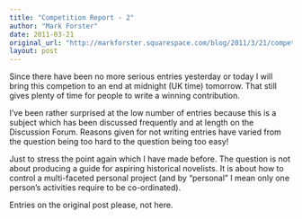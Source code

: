 ```yaml
---
title: "Competition Report - 2"
author: "Mark Forster"
date: 2011-03-21
original_url: "http://markforster.squarespace.com/blog/2011/3/21/competition-report-2.html"
layout: post
---
```


Since there have been no more serious entries yesterday or today I will bring this competion to an end at midnight (UK time) tomorrow. That still gives plenty of time for people to write a winning contribution.

I’ve been rather surprised at the low number of entries because this is a subject which has been discussed frequently and at length on the Discussion Forum. Reasons given for not writing entries have varied from the question being too hard to the question being too easy!

Just to stress the point again which I have made before. The question is not about producing a guide for aspiring historical novelists. It is about how to control a multi-faceted personal project (and by “personal” I mean only one person’s activities require to be co-ordinated).

Entries on the original post please, not here.
